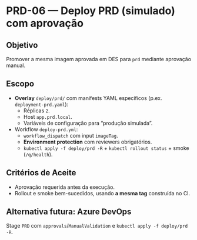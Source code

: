 # PRD-06 — Deploy PRD (simulado) com aprovação

## Objetivo
Promover a mesma imagem aprovada em DES para `prd` mediante aprovação manual.

## Escopo
- **Overlay** `deploy/prd/` com manifests YAML específicos (p.ex. `deployment-prd.yaml`):
  - Réplicas `2`.
  - Host `app.prd.local`.
  - Variáveis de configuração para “produção simulada”.
- Workflow `deploy-prd.yml`:
  - `workflow_dispatch` com input `imageTag`.
  - **Environment protection** com reviewers obrigatórios.
  - `kubectl apply -f deploy/prd -R` + `kubectl rollout status` + smoke (`/q/health`).

## Critérios de Aceite
- Aprovação requerida antes da execução.
- Rollout e smoke bem-sucedidos, usando **a mesma tag** construída no CI.

## Alternativa futura: Azure DevOps
Stage `PRD` com `approvals`/`ManualValidation` e `kubectl apply -f deploy/prd -R`.